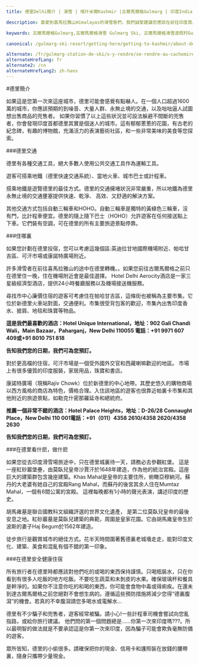 ```yaml
---
title: 德里Delhi簡介 | 滑雪 | 喀什米爾Kashmir |古爾馬爾格Gulmarg | 印度India | Skigulmarg.com

description: 喜愛到喜馬拉雅山Himalayas的滑雪客們，我們誠摯建議您應該在前往印度首屈一指的滑雪勝地古爾馬格Gulmarg滑雪場之前或後，額外花一些時間遊覽德里Delhi一些著名旅遊觀光景點，讓此趟旅程更完美。

keywords: 古爾馬爾格Gulmarg,古爾馬爾格滑雪 Gulmarg Ski, 古爾馬爾格滑雪渡假村Gulmarg Ski Resort, 喀什米爾滑雪Skiing in the Himalayas, 印度滑雪Skiing in India, 喜馬拉雅Himalaya, 喀什米爾Kashmir, Skigulmarg.com

canonical: /gulmarg-ski-resort/getting-here/getting-to-kashmir/about-delhi

alternate: /fr/gulmarg-station-de-ski/s-y-rendre/se-rendre-au-cachemire/a-propos-delhi
alternateHrefLang: fr
alternate2: /cn
alternateHrefLang2: zh-hans
---
```


#德里簡介

如果這是您第一次來這座城市，德里可能會感覺有點嚇人。在一個人口超過1600萬的城市，你應該預期的到噪音、大量人群、永無止境的交通，以及咄咄逼人試圖想出售商品的兜售者。 如果你習慣了以上這些狀況並可設法躲避不間斷的兜售者，你會發現印度首都德里其實是個迷人的城市。這有郁郁蔥蔥的花園，有古老的紀念碑，有趣的博物館，充滿活力的表演藝術社區，和一些非常美味的美食等您探索。

###德里交通

德里有各種交通工具，絕大多數人使用公共交通工具作為運輸工具。

遊客可搭乘地鐵（德里快速交通系統）、當地火車、城市巴士或計程車。

搭乘地鐵是遊覽德里的最佳方式。德里的交通擁堵狀況非常嚴重，所以地鐵為德里永無止境的交通壅塞提供快速、乾淨、 高效、又舒適的解決方案。

其他交通方式包括自動三輪車和HOHO。自動三輪車是獨特的黃綠色三輪車，沒有門，比計程車便宜。德里的隨上隨下巴士（HOHO）允許遊客在任何接送點上下車。它們裝有空調，可在德里的所有主要旅遊景點停靠。

###住哪裏

如果您計劃在德里投宿，您可以考慮這幾個區:英迪拉甘地國際機場附近、帕哈甘吉區、可汗市場或康諾特廣場附近。

許多滑雪者在前往喜馬拉雅山的途中在德里轉機。。如果您前往古爾馬爾格之前只在德里住一晚，住在機場附近會是最佳選擇。 Hotel Delhi Aerocity酒店是一家三星級經濟型酒店，提供24小時餐廳服務以及機場接送機服務。

尋找市中心廉價住宿的遊客可考慮住在帕哈甘吉區，這條街也被稱為主要市集。它位於新德里火車站對面，交通便利。市集很受背包客的歡迎，市集內出售印度香水、披肩、地毯和珠寶等物品。

**這是我們最喜歡的酒店：Hotel Unique International，地址：902 Gali Chandi Wali，Main Bazaar，Paharganj，New Delhi 110055 電話：+91 9971 607 409或+91 8010 751 818**

**告知我們您的日期，我們可為您預訂。**

對於更高檔的住宿，可汗市場是一個受外國外交官和西藏喇嘛歡迎的地區。 市場上有很多優質的印度服裝，家居用品，珠寶和書店。

康諾特廣場（現稱Rajiv Chowk）位於新德里的中心地帶。其歷史悠久的購物商場以西方風格的商店為特色，價格合理。入住該地區的遊客也很靠近帕裏卡市集和其他附近的旅遊景點，如勒克什密那羅延寺和總統府。

**推薦一個非常不錯的酒店：Hotel Palace Heights，地址：D-26/28 Connaught Place，New Delhi 110 001電話：+91（011）4358 2610/4358 2620/4358 2630**

**告知我們您的日期，我們可為您預訂。**

###在德里看什麽，做什麽

如果您從去印度滑雪場旅途中，只在德里城裏待一天，請務必去參觀紅堡。 這是一座紅砂巖堡壘，由莫臥兒皇帝沙賈汗於1648年建造，作為他的統治宮殿。這座巨大的建築群包含幾座建築。Khas Mahal是皇帝的主要住所，俯瞰亞穆納河。蘇丹的大老婆有她自己的宮殿Rang Mahal，而蘇丹的後宮其余人住在Mumtaz Mahal，一個有6間公寓的宮殿。 這裡每晚都有1小時的聲光表演，講述印度的歷史。

胡馬雍墓是聯合國教科文組織評選的世界文化遺產， 是第二位莫臥兒皇帝的最後安息之地。紅砂巖墓是莫臥兒建築的典範，周圍是皇家花園。它由胡馬雍皇帝生於波斯的妻子Haj Begum於1562年建造。

徒步旅行是觀賞城市的絕佳方式。花半天時間圍著舊德裏老城墻走走，能對印度文化、建築、美食和混亂有個不錯的第一印象。

###在德里安全健康住宿

所有旅行者在德里時都應該對他們吃的或喝的東西保持謹慎。只喝瓶裝水，只在你看到有很多人吃飯的地方吃飯。不要吃生蔬菜和未剝皮的水果。確保玻璃杯和餐具是幹凈的。如果你不注意你吃的和喝的東西，你可能會食物中毒或得痢疾。在還未到達古爾馬爾格之前您絕對不會想生病的。遵循這些預防措施將減少您得“德裏腹瀉”的機會。若真的不幸腹瀉請您多喝水或電解水…

德里有不少騙子和兜售者，遊客經常被騙。請小心!一些計程車司機會嘗試向您亂指路，或給你旅行建議。 他們問的第一個問題總是......你第一次來印度嗎???。所以最明智的做法就是不要承認這是你第一次來印度，因為騙子可能會欺負毫無防備的遊客。

眾所皆知，德里的小偷很多。請確保把你的現金、信用卡和護照裝在放錢的腰帶裏，隨身只攜帶少量現金。
